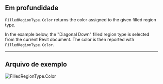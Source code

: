 ## Em profundidade
`FilledRegionType.Color` returns the color assigned to the given filled region type.

In the example below, the "Diagonal Down" filled region type is selected from the current Revit document. The color is then reported with `FilledRegionType.Color`.

___
## Arquivo de exemplo

![FilledRegionType.Color](./Revit.Elements.FilledRegionType.Color_img.jpg)
